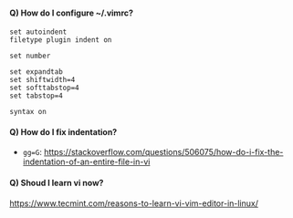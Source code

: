 #### Q) How do I configure ~/.vimrc?
```
set autoindent
filetype plugin indent on

set number

set expandtab
set shiftwidth=4
set softtabstop=4
set tabstop=4
 
syntax on
```

#### Q) How do I fix indentation?
- `gg=G`: https://stackoverflow.com/questions/506075/how-do-i-fix-the-indentation-of-an-entire-file-in-vi

#### Q) Shoud I learn vi now?
https://www.tecmint.com/reasons-to-learn-vi-vim-editor-in-linux/

